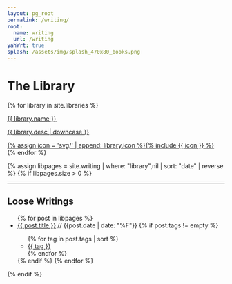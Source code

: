 ```yaml
---
layout: pg_root
permalink: /writing/
root:
  name: writing
  url: /writing
yahWrt: true
splash: /assets/img/splash_470x80_books.png
---
```


# The Library

{% for library in site.libraries %}
<div class="librarybox">
  <a href="/writing/{{ library.library }}/">
  <p class="libname">{{ library.name }}</p>
  <p class="libdesc">{{ library.desc | downcase }}</p>
  <div class="libicon">
    {% assign icon = 'svg/' | append: library.icon %}{% include {{ icon }} %}
  </div>
  </a>
</div>
{% endfor %}

{% assign libpages = site.writing | where: "library",nil | sort: "date" | reverse %}
{% if libpages.size > 0 %}
* * * * *

## Loose Writings

<ul class="postlist">
  {% for post in libpages %}
  <li><a href="{{ post.url }}">{{ post.title }}</a>
      <span class="postinfo">
      // <span class="date">{{post.date | date: "%F"}}</span>
      {% if post.tags != empty %}
      <ul class="tags">
        {% for tag in post.tags | sort %}
        <li><a href="/writing/{{ page.library }}/tags.html#{{ tag }}">{{ tag }}</a></li>
        {% endfor %}
      </ul>
      {% endif %}
      </span>
  {% endfor %}
</ul>
{% endif %}

